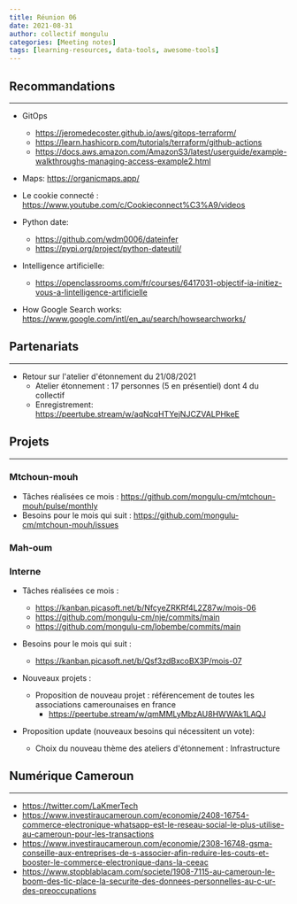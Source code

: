 ```yaml
---
title: Réunion 06
date: 2021-08-31
author: collectif mongulu
categories: [Meeting notes]
tags: [learning-resources, data-tools, awesome-tools]
---
```


## Recommandations
---

- GitOps
    - <https://jeromedecoster.github.io/aws/gitops-terraform/>
    - <https://learn.hashicorp.com/tutorials/terraform/github-actions>
    - <https://docs.aws.amazon.com/AmazonS3/latest/userguide/example-walkthroughs-managing-access-example2.html>

- Maps: <https://organicmaps.app/>

- Le cookie connecté : <https://www.youtube.com/c/Cookieconnect%C3%A9/videos>

- Python  date:
    - <https://github.com/wdm0006/dateinfer>
    - <https://pypi.org/project/python-dateutil/>

- Intelligence artificielle:
    - <https://openclassrooms.com/fr/courses/6417031-objectif-ia-initiez-vous-a-lintelligence-artificielle>

- How Google Search works: <https://www.google.com/intl/en_au/search/howsearchworks/>



## Partenariats
---

- Retour sur l'atelier d'étonnement du 21/08/2021
  - Atelier étonnement : 17 personnes (5 en présentiel) dont 4 du collectif
  - Enregistrement: <https://peertube.stream/w/aqNcqHTYejNJCZVALPHkeE>



## Projets
---

### Mtchoun-mouh

- Tâches réalisées ce mois : <https://github.com/mongulu-cm/mtchoun-mouh/pulse/monthly>
- Besoins pour le mois qui suit : <https://github.com/mongulu-cm/mtchoun-mouh/issues>

### Mah-oum

### Interne

- Tâches réalisées ce mois :
    - <https://kanban.picasoft.net/b/NfcyeZRKRf4L2Z87w/mois-06>
    - <https://github.com/mongulu-cm/nje/commits/main>
    - <https://github.com/mongulu-cm/lobembe/commits/main>


- Besoins pour le mois qui suit :
    - <https://kanban.picasoft.net/b/Qsf3zdBxcoBX3P/mois-07>


- Nouveaux projets :
    - Proposition de nouveau projet : référencement de toutes les associations camerounaises en france
      - https://peertube.stream/w/qmMMLyMbzAU8HWWAk1LAQJ

- Proposition update (nouveaux besoins qui nécessitent un vote):
    - Choix du nouveau thème des ateliers d'étonnement : Infrastructure

## Numérique Cameroun
---

- <https://twitter.com/LaKmerTech>
- <https://www.investiraucameroun.com/economie/2408-16754-commerce-electronique-whatsapp-est-le-reseau-social-le-plus-utilise-au-cameroun-pour-les-transactions>
- <https://www.investiraucameroun.com/economie/2308-16748-gsma-conseille-aux-entreprises-de-s-associer-afin-reduire-les-couts-et-booster-le-commerce-electronique-dans-la-ceeac>
- <https://www.stopblablacam.com/societe/1908-7115-au-cameroun-le-boom-des-tic-place-la-securite-des-donnees-personnelles-au-c-ur-des-preoccupations>
